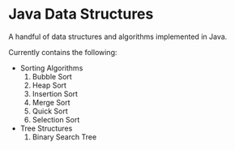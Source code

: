 # Java Data Structures

A handful of data structures and algorithms implemented in Java. 

Currently contains the following:

* Sorting Algorithms
   1. Bubble Sort
   2. Heap Sort
   3. Insertion Sort
   4. Merge Sort
   5. Quick Sort
   6. Selection Sort
* Tree Structures
   1. Binary Search Tree
